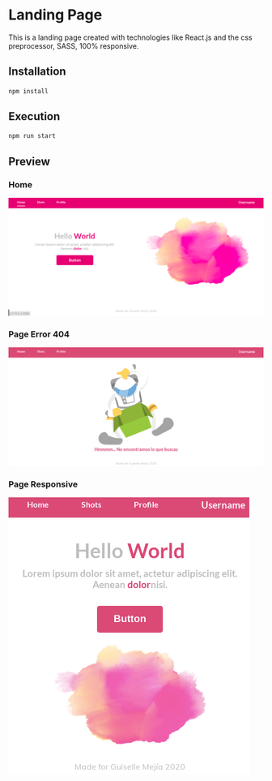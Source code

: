 # Landing Page

This is a landing page created with technologies like React.js and the css preprocessor, SASS, 100% responsive.

## Installation

```bash
npm install
```

## Execution

```bash
npm run start
```

## Preview

### Home

![](Screenshot.png)

###  Page Error 404

![](Screenshot-404.png)

### Page Responsive

![](Screenshot-responsive.png)